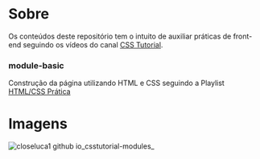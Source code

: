 # Sobre
Os conteúdos deste repositório tem o intuito de auxiliar práticas de front-end seguindo os vídeos do canal <a href="" target="_blank">CSS Tutorial</a>. 

### module-basic
Construção da página utilizando HTML e CSS seguindo a Playlist <a href="" target="_blank">HTML/CSS Prática</a>



# Imagens
![closeluca1 github io_csstutorial-modules_](https://user-images.githubusercontent.com/57973233/155763105-518c537b-aabf-4fbe-809c-7cff398317a5.png)
